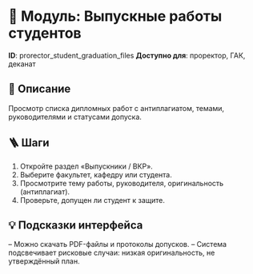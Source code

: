 # 📘 Модуль: Выпускные работы студентов
**ID**: prorector_student_graduation_files
**Доступно для**: проректор, ГАК, деканат

## 📝 Описание
Просмотр списка дипломных работ с антиплагиатом, темами, руководителями и статусами допуска.

## 🪜 Шаги
1. Откройте раздел «Выпускники / ВКР».
2. Выберите факультет, кафедру или студента.
3. Просмотрите тему работы, руководителя, оригинальность (антиплагиат).
4. Проверьте, допущен ли студент к защите.

## 💡 Подсказки интерфейса
– Можно скачать PDF-файлы и протоколы допусков.
– Система подсвечивает рисковые случаи: низкая оригинальность, не утверждённый план.
